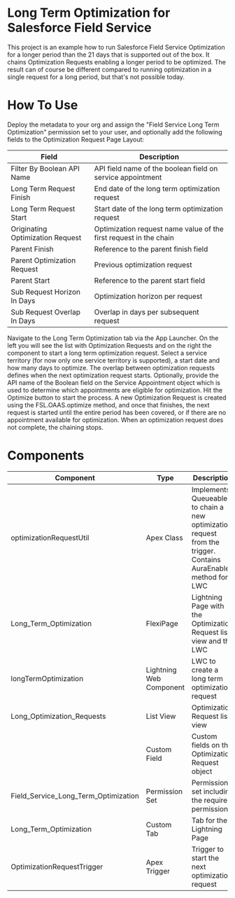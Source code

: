 # Long Term Optimization for Salesforce Field Service

This project is an example how to run Salesforce Field Service Optimization for a longer period than the 21 days that is supported out of the box. It chains Optimization Requests enabling a longer period to be optimized. The result can of course be different compared to running optimization in a single request for a long period, but that's not possible today. 

# How To Use

Deploy the metadata to your org and assign the "Field Service Long Term Optimization" permission set to your user, and optionally add the following fields to the Optimization Request Page Layout:

| Field                            | Description                                                       |
|----------------------------------|-------------------------------------------------------------------|
| Filter By Boolean API Name       | API field name of the boolean field on service appointment        |
| Long Term Request Finish         | End date of the long term optimization request                    |
| Long Term Request Start          | Start date of the long term optimization request                  |
| Originating Optimization Request | Optimization request name value of the first request in the chain |
| Parent Finish                    | Reference to the parent finish field                              |
| Parent Optimization Request      | Previous optimization request                                     |
| Parent Start                     | Reference to the parent start field                               |
| Sub Request Horizon In Days      | Optimization horizon per request                                  |
| Sub Request Overlap In Days      | Overlap in days per subsequent request                            |

Navigate to the Long Term Optimization tab via the App Launcher. On the left you will see the list with Optimization Requests and on the right the component to start a long term optimization request. Select a service territory (for now only one service territory is supported), a start date and how many days to optimize. The overlap between optimization requests defines when the next optimization request starts. Optionally, provide the API name of the Boolean field on the Service Appointment object which is used to determine which appointments are eligible for optimization. Hit the Optimize button to start the process. 
A new Optimization Request is created using the FSL.OAAS.optimize method, and once that finishes, the next request is started until the entire period has been covered, or if there are no appointment available for optimization. When an optimization request does not complete, the chaining stops.

# Components

| Component                            | Type                    | Description                                                                                                    |
|--------------------------------------|-------------------------|----------------------------------------------------------------------------------------------------------------|
| optimizationRequestUtil              | Apex Class              | Implements Queueable to chain a new optimization request from the trigger. Contains AuraEnabled method for LWC |
| Long_Term_Optimization               | FlexiPage               | Lightning Page with the Optimization Request list view and the LWC                                             |
| longTermOptimization                 | Lightning Web Component | LWC to create a long term optimization request                                                                 |
| Long_Optimization_Requests           | List View               | Optimization Request list view                                                                                 |
| <Fields listed in the table above>   | Custom Field            | Custom fields on the Optimization Request object                                                               |
| Field_Service_Long_Term_Optimization | Permission Set          | Permission set including the required permissions                                                              |
| Long_Term_Optimization               | Custom Tab              | Tab for the Lightning Page                                                                                     |
| OptimizationRequestTrigger           | Apex Trigger            | Trigger to start the next optimization request                                                                 |